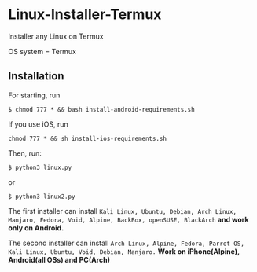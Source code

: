 # Linux-Installer-Termux
Installer any Linux on Termux

OS system = Termux

## Installation
For starting, run
```
$ chmod 777 * && bash install-android-requirements.sh
```
If you use iOS, run
```
chmod 777 * && sh install-ios-requirements.sh
```
Then, run:
```
$ python3 linux.py
```
or
```
$ python3 linux2.py
```
The first installer can install `Kali Linux, Ubuntu, Debian, Arch Linux, Manjaro, Fedora, Void, Alpine, BackBox, openSUSE, BlackArch` **and work only on Android.**

The second installer can install `Arch Linux, Alpine, Fedora, Parrot OS, Kali Linux, Ubuntu, Void, Debian, Manjaro.` **Work on iPhone(Alpine), Android(all OSs) and PC(Arch)**
